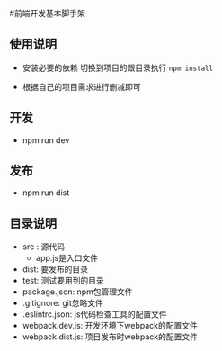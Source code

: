#前端开发基本脚手架

## 使用说明
 + 安装必要的依赖
   切换到项目的跟目录执行 `npm install`

 + 根据自己的项目需求进行删减即可 

## 开发
  + npm run dev
    
## 发布
  + npm run dist


## 目录说明
 + src : 源代码
   - app.js是入口文件
 + dist: 要发布的目录
 + test: 测试要用到的目录
 + package.json: npm包管理文件
 + .gitignore: git忽略文件
 + .eslintrc.json: js代码检查工具的配置文件
 + webpack.dev.js: 开发环境下webpack的配置文件
 + webpack.dist.js: 项目发布时webpack的配置文件


